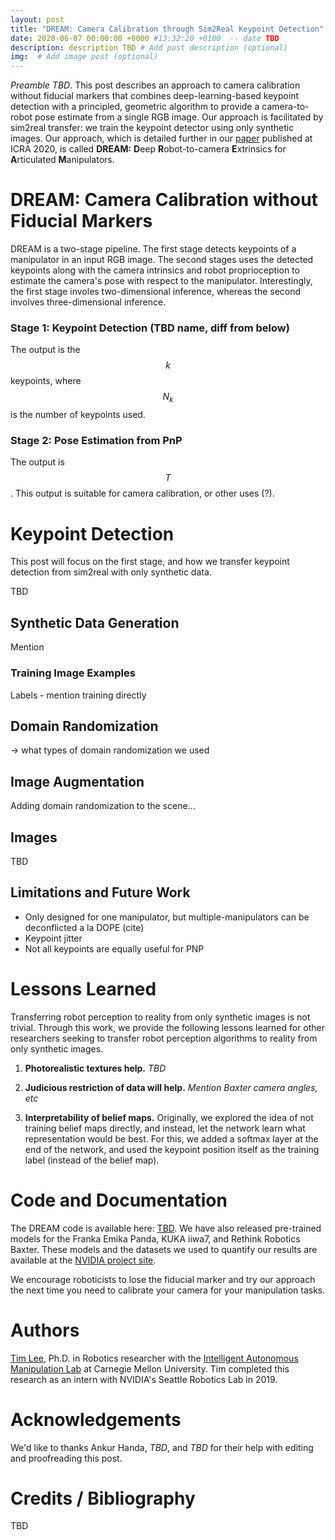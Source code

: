 ```yaml
---
layout: post
title: "DREAM: Camera Calibration through Sim2Real Keypoint Detection"
date: 2020-06-07 00:00:00 +0000 #13:32:20 +0100  -- date TBD
description: description TBD # Add post description (optional)
img:  # Add image post (optional)
---
```


*Preamble TBD*. This post describes an approach to camera calibration without fiducial markers that combines deep-learning-based keypoint detection with a principled, geometric algorithm to provide a camera-to-robot pose estimate from a single RGB image. Our approach is facilitated by sim2real transfer: we train the keypoint detector using only synthetic images. Our approach, which is detailed further in our [paper](https://arxiv.org/abs/1911.09231) published at ICRA 2020, is called **DREAM:** **D**eep **R**obot-to-camera **E**xtrinsics for **A**rticulated **M**anipulators.

# DREAM: Camera Calibration without Fiducial Markers

DREAM is a two-stage pipeline. The first stage detects keypoints of a manipulator in an input RGB image. The second stages uses the detected keypoints along with the camera intrinsics and robot proprioception to estimate the camera's pose with respect to the manipulator. Interestingly, the first stage involes two-dimensional inference, whereas the second involves three-dimensional inference. 

<!-- <img align="right" src="/assets/img/2019-02-28/Tobin_etal_2018--sim2real.jpg" width="42%" hspace="20px"> -->

### Stage 1: Keypoint Detection (TBD name, diff from below)

The output is the $$k$$ keypoints, where $$N_k$$ is the number of keypoints used.

### Stage 2: Pose Estimation from PnP

The output is $$T$$. This output is suitable for camera calibration, or other uses (?).



# Keypoint Detection

This post will focus on the first stage, and how we transfer keypoint detection from sim2real with only synthetic data.

TBD

## Synthetic Data Generation

Mention 

### Training Image Examples

Labels - mention training directly

## Domain Randomization

-> what types of domain randomization we used

## Image Augmentation

Adding domain randomization to the scene...

## Images

TBD

## Limitations and Future Work

- Only designed for one manipulator, but multiple-manipulators can be deconflicted a la DOPE (cite)
- Keypoint jitter
- Not all keypoints are equally useful for PNP

# Lessons Learned

Transferring robot perception to reality from only synthetic images is not trivial. Through this work, we provide the following lessons learned for other researchers seeking to transfer robot perception algorithms to reality from only synthetic images.

1. **Photorealistic textures help.** *TBD*

2. **Judicious restriction of data will help.** *Mention Baxter camera angles, etc*

3. **Interpretability of belief maps.** Originally, we explored the idea of not training belief maps directly, and instead, let the network learn what representation would be best. For this, we added a softmax layer at the end of the network, and used the keypoint position itself as the training label (instead of the belief map). 

<!-- # Open Questions

How many images are enough? -->

# Code and Documentation

The DREAM code is available here: [TBD](TBD). We have also released pre-trained models for the Franka Emika Panda, KUKA iiwa7, and Rethink Robotics Baxter. These models and the datasets we used to quantify our results are available at the [NVIDIA project site](TBD).

We encourage roboticists to lose the fiducial marker and try our approach the next time you need to calibrate your camera for your manipulation tasks.

# Authors

[Tim Lee](http://timlee.ai), Ph.D. in Robotics researcher with the [Intelligent Autonomous Manipulation Lab](https://labs.ri.cmu.edu/iam/) at Carnegie Mellon University. Tim completed this research as an intern with NVIDIA's Seattle Robotics Lab in 2019.

# Acknowledgements

We'd like to thanks Ankur Handa, *TBD*, and *TBD* for their help with editing and proofreading this post.

# Credits / Bibliography

TBD
